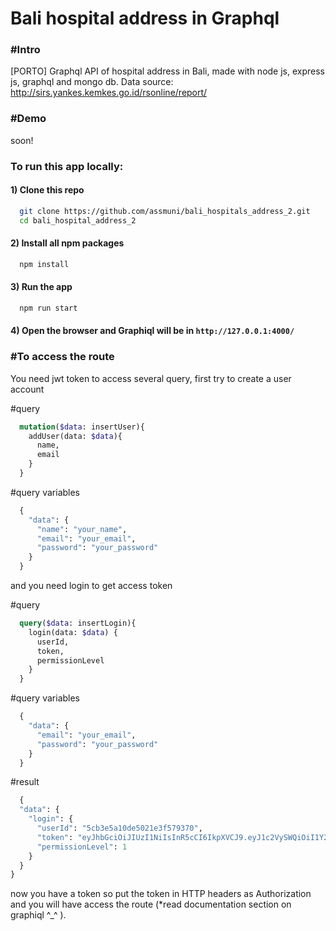 # Bali hospital address in Graphql

### #Intro
[PORTO] Graphql API of hospital address in Bali, made with node js, express js, graphql and mongo db.
Data source: http://sirs.yankes.kemkes.go.id/rsonline/report/

### #Demo
<!-- [balihospitaladdress.herokuapp.com](https://balihospitaladdress.herokuapp.com/)  -->
soon!

### To run this app locally:
#### 1) Clone this repo

```bash
  git clone https://github.com/assmuni/bali_hospitals_address_2.git
  cd bali_hospital_address_2
```

#### 2) Install all npm packages

```bash
  npm install
```

#### 3) Run the app
```bash
  npm run start
```

#### 4) Open the browser and Graphiql will be in `http://127.0.0.1:4000/`

### #To access the route
You need jwt token to access several query, first try to create a user account

#query
```graphql
  mutation($data: insertUser){
    addUser(data: $data){
      name,	
      email
    }
  }
```

#query variables
```graphql
  {
    "data": {
      "name": "your_name",
      "email": "your_email",
      "password": "your_password"
    }
  }
```
and you need login to get access token

#query
```graphql
  query($data: insertLogin){
    login(data: $data) {
      userId,
      token,
      permissionLevel
    }
  }
```

#query variables
```graphql
  {
    "data": {
      "email": "your_email",
      "password": "your_password"
    }
  }
```

#result
```graphql
  {
  "data": {
    "login": {
      "userId": "5cb3e5a10de5021e3f579370",
      "token": "eyJhbGciOiJIUzI1NiIsInR5cCI6IkpXVCJ9.eyJ1c2VySWQiOiI1Y2IzZTVhMTBkZTUwMjFlM2Y1NzkzNzAiLCJwZXJtaXNzaW9uTGV2ZWwiOjEsImlhdCI6MTU1NTI5NDQ3OX0.ELCUrpB9hb9uLFsW-FScSKvYc5-KHn3tOyqx77hjqeX",
      "permissionLevel": 1
    }
  }
}
```
now you have a token so put the token in HTTP headers as Authorization and you will have access the route (*read documentation section on graphiql ^_^ ).
